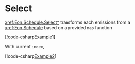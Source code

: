 ﻿# Select

<xref:Eon.Schedule.Select*> transforms each emissions from a <xref:Eon.Schedule>
based on a provided `map` function

[!code-csharp[Example1](../../../Eon.Tests/Examples/SelectTests.cs#Example1)]

With current `index`,

[!code-csharp[Example2](../../../Eon.Tests/Examples/SelectTests.cs#Example2)]

